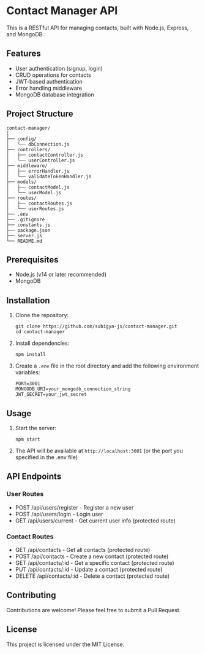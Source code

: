 # Contact Manager API

This is a RESTful API for managing contacts, built with Node.js, Express, and MongoDB.

## Features

- User authentication (signup, login)
- CRUD operations for contacts
- JWT-based authentication
- Error handling middleware
- MongoDB database integration

## Project Structure

```
contact-manager/
│
├── config/
│   └── dbConnection.js
├── controllers/
│   ├── contactController.js
│   └── userController.js
├── middleware/
│   ├── errorHandler.js
│   └── validateTokenHandler.js
├── models/
│   ├── contactModel.js
│   └── userModel.js
├── routes/
│   ├── contactRoutes.js
│   └── userRoutes.js
├── .env
├── .gitignore
├── constants.js
├── package.json
├── server.js
└── README.md
```

## Prerequisites

- Node.js (v14 or later recommended)
- MongoDB

## Installation

1. Clone the repository:
   ```
   git clone https://github.com/subigya-js/contact-manager.git
   cd contact-manager
   ```

2. Install dependencies:
   ```
   npm install
   ```

3. Create a `.env` file in the root directory and add the following environment variables:
   ```
   PORT=3001
   MONGODB_URI=your_mongodb_connection_string
   JWT_SECRET=your_jwt_secret
   ```

## Usage

1. Start the server:
   ```
   npm start
   ```

2. The API will be available at `http://localhost:3001` (or the port you specified in the .env file)

## API Endpoints

### User Routes
- POST /api/users/register - Register a new user
- POST /api/users/login - Login user
- GET /api/users/current - Get current user info (protected route)

### Contact Routes
- GET /api/contacts - Get all contacts (protected route)
- POST /api/contacts - Create a new contact (protected route)
- GET /api/contacts/:id - Get a specific contact (protected route)
- PUT /api/contacts/:id - Update a contact (protected route)
- DELETE /api/contacts/:id - Delete a contact (protected route)

## Contributing

Contributions are welcome! Please feel free to submit a Pull Request.

## License

This project is licensed under the MIT License.
